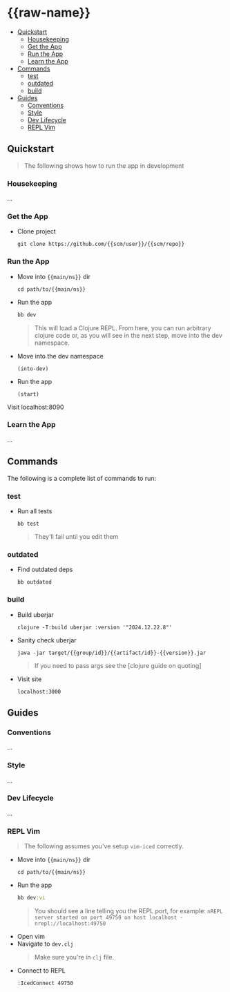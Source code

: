 # {{raw-name}}

* [Quickstart]
  * [Housekeeping]
  * [Get the App]
  * [Run the App]
  * [Learn the App]
* [Commands]
  * [test]
  * [outdated]
  * [build]
* [Guides]
  * [Conventions]
  * [Style]
  * [Dev Lifecycle]
  * [REPL Vim]


## Quickstart

> The following shows how to run the app in development

### Housekeeping

...

### Get the App

* Clone project
  ```
  git clone https://github.com/{{scm/user}}/{{scm/repo}}
  ```

### Run the App


* Move into `{{main/ns}}` dir
  ```command
  cd path/to/{{main/ns}}
  ```
* Run the app
  ```clojure
  bb dev
  ```
  > This will load a Clojure REPL. From here, you can run arbitrary clojure
  > code or, as you will see in the next step, move into the dev namespace.
* Move into the dev namespace
  ```command
  (into-dev)
  ```
* Run the app
  ```command
  (start)
  ```

Visit localhost:8090


### Learn the App

...

## Commands

The following is a complete list of commands to run:


### test

* Run all tests
  ```command
  bb test
  ```
  > They'll fail until you edit them


### outdated

* Find outdated deps
  ```command
  bb outdated
  ```

### build

* Build uberjar
  ```command
  clojure -T:build uberjar :version '"2024.12.22.8"'
  ```
* Sanity check uberjar
  ```command
  java -jar target/{{group/id}}/{{artifact/id}}-{{version}}.jar
  ```
  > If you need to pass args see the [clojure guide on quoting]
* Visit site
  ```text
  localhost:3000
  ```

## Guides

### Conventions

...

### Style

...

### Dev Lifecycle

...

### REPL Vim

> The following assumes you've setup `vim-iced` correctly.

* Move into `{{main/ns}}` dir
  ```command
  cd path/to/{{main/ns}}
  ```
* Run the app
  ```clojure
  bb dev:vi
  ```
  > You should see a line telling you the REPL port, for example:
  > `nREPL server started on port 49750 on host localhost - nrepl://localhost:49750`
* Open vim
* Navigate to `dev.clj`
  > Make sure you're in `clj` file.
* Connect to REPL
  ```bash
  :IcedConnect 49750
  ```

[Quickstart]: #quickstart
[Housekeeping]: #housekeeping
[Get the App]: #get-the-app
[Run the App]: #run-the-app
[Learn the App]: #learn-the-app
[Commands]: #commands
[test]: #test
[outdated]: #outdated
[build]: #build
[Guides]: #guides
[Conventions]: #conventions
[Style]: #style
[Dev Lifecycle]: #dev-lifecycle
[REPL Vim]: #repl-vim

[vim-iced]: https://github.com/liquidz/vim-iced
